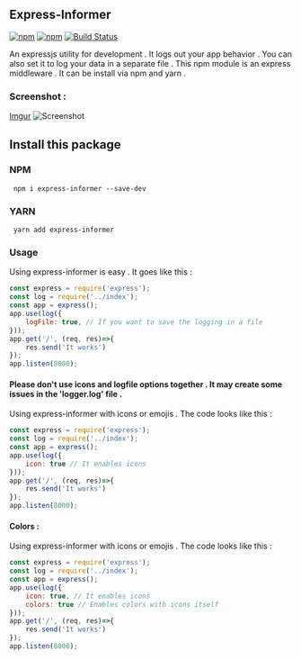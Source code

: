 ## Express-Informer
[![npm](https://img.shields.io/npm/v/npm.svg)]() [![npm](https://img.shields.io/npm/l/express.svg)]() [![Build Status](https://travis-ci.org/pacifio/express-informer.svg?branch=master)](https://travis-ci.org/pacifio/express-informer)

An expressjs utility for development . It logs out your app behavior . You can also set it to log your data in a separate file . This npm module is an express middleware . It can be install via npm and yarn .

### Screenshot :
[Imgur](https://i.imgur.com/ABPF9fq.png)
![Screenshot](https://i.imgur.com/ABPF9fq.png)
## Install this package
### NPM
<code> npm i express-informer --save-dev </code>

### YARN
<code> yarn add express-informer </code>

### Usage

Using express-informer is easy . It goes like this :
```javascript
const express = require('express');
const log = require('../index');
const app = express();
app.use(log({
    logFile: true, // If you want to save the logging in a file
}));
app.get('/', (req, res)=>{
    res.send('It works')
});
app.listen(8000);
```
#### Please don't use icons and logfile options together . It may create some issues in the 'logger.log' file .
Using express-informer with icons or emojis . The code looks like this :
```javascript
const express = require('express');
const log = require('../index');
const app = express();
app.use(log({
    icon: true // It enables icons
}));
app.get('/', (req, res)=>{
    res.send('It works')
});
app.listen(8000);
```
#### Colors :
Using express-informer with icons or emojis . The code looks like this :
```javascript
const express = require('express');
const log = require('../index');
const app = express();
app.use(log({
    icon: true, // It enables icons
    colors: true // Enables colors with icons itself
}));
app.get('/', (req, res)=>{
    res.send('It works')
});
app.listen(8000);
```
